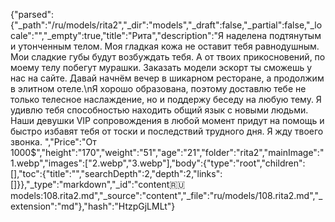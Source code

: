 {"parsed":{"_path":"/ru/models/rita2","_dir":"models","_draft":false,"_partial":false,"_locale":"","_empty":true,"title":"Рита","description":"Я наделена подтянутым и утонченным телом. Моя гладкая кожа не оставит тебя равнодушным. Мои сладкие губы будут возбуждать тебя. А от твоих прикосновений, по моему телу побегут мурашки. Заказать модели эскорт ты сможешь у нас на сайте. Давай начнём вечер в шикарном ресторане, а продолжим в элитном отеле.\nЯ хорошо образована, поэтому доставлю тебе не только телесное наслаждение, но и поддержу беседу на любую тему. Я удивлю тебя способностью находить общий язык с новыми людьми. Наши девушки VIP сопровождения в любой момент придут на помощь и быстро избавят тебя от тоски и последствий трудного дня. Я жду твоего звонка. ","Price":"От 1000$","height":"170","weight":"51","age":"21","folder":"rita2","mainImage":"1.webp","images":["2.webp","3.webp"],"body":{"type":"root","children":[],"toc":{"title":"","searchDepth":2,"depth":2,"links":[]}},"_type":"markdown","_id":"content:ru:models:108.rita2.md","_source":"content","_file":"ru/models/108.rita2.md","_extension":"md"},"hash":"HtzpGjLMLt"}